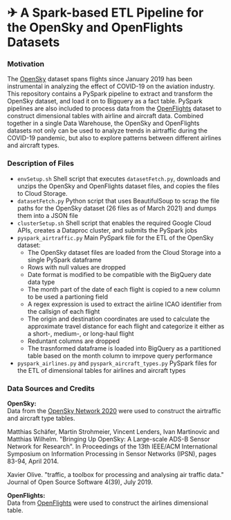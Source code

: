 # ✈ A Spark-based ETL Pipeline for the OpenSky and OpenFlights Datasets
### Motivation
The [OpenSky](https://zenodo.org/record/4601479#.YE9oqp30mUk) dataset spans flights since January 2019 has been instrumental in analyzing the effect of COVID-19 on the aviation industry. This repository contains a PySpark pipeline to extract and transform the OpenSky dataset, and load it on to Bigquery as a fact table. PySpark pipelines are also included to process data from the [OpenFlights](https://github.com/jpatokal/openflights) dataset to construct dimensional tables with airline and aircraft data. Combined together in a single Data Warehouse, the OpenSky and OpenFlights datasets not only can be used to analyze trends in airtraffic during the COVID-19 pandemic, but also to explore patterns between different airlines and aircraft types.
### Description of Files
- `envSetup.sh` Shell script that executes `datasetFetch.py`, downloads and unzips the OpenSky and OpenFlights dataset files, and copies the files to Cloud Storage.
- `datasetFetch.py` Python script that uses BeautifulSoup to scrap the file paths for the OpenSky dataset (26 files as of March 2021) and dumps them into a JSON file
- `clusterSetup.sh` Shell script that enables the required Google Cloud APIs, creates a Dataproc cluster, and submits the PySpark jobs
- `pyspark_airtraffic.py` Main PySpark file for the ETL of the OpenSky dataset:
  - The OpenSky dataset files are loaded from the Cloud Storage into a single PySpark dataframe
  - Rows with null values are dropped
  - Date format is modified to be compatible with the BigQuery date data type
  - The month part of the date of each flight is copied to a new column to be used a partioning field
  - A regex expression is used to extract the airline ICAO identifier from the callsign of each flight
  - The origin and destination coordinates are used to calculate the approximate travel distance for each flight and categorize it either as a short-, medium-, or long-haul flight
  - Reduntant columns are dropped
  - The trasnformed dataframe is loaded into BigQuery as a partitioned table based on the month column to imrpove query performance
- `pyspark_airlines.py` and `pyspark_aircraft_types.py` PySpark files for the ETL of dimensional tables for airlines and aircraft types
### Data Sources and Credits
<b>OpenSky:</b><br>
Data from the [OpenSky Network 2020](https://zenodo.org/record/4601479#.YE9oqp30mUk) were used to construct the airtraffic and aircraft type tables.

Matthias Schäfer, Martin Strohmeier, Vincent Lenders, Ivan Martinovic and Matthias Wilhelm.
"Bringing Up OpenSky: A Large-scale ADS-B Sensor Network for Research".
In Proceedings of the 13th IEEE/ACM International Symposium on Information Processing in Sensor Networks (IPSN), pages 83-94, April 2014.

Xavier Olive.
"traffic, a toolbox for processing and analysing air traffic data."
Journal of Open Source Software 4(39), July 2019.

<b>OpenFlights:</b><br>
Data from [OpenFlights](https://github.com/jpatokal/openflights) were used to construct the airlines dimensional table. 
